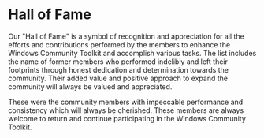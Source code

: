 # Hall of Fame

Our "Hall of Fame" is a symbol of recognition and appreciation for all the efforts and contributions performed by the members to enhance the Windows Community Toolkit and accomplish various tasks. The list includes the name of former members who performed indelibly and left their footprints through honest dedication and determination towards the community. Their added value and positive approach to expand the community will always be valued and appreciated. 

These were the community members with impeccable performance and consistency which will always be cherished. These members are always welcome to return and continue participating in the Windows Community Toolkit.
